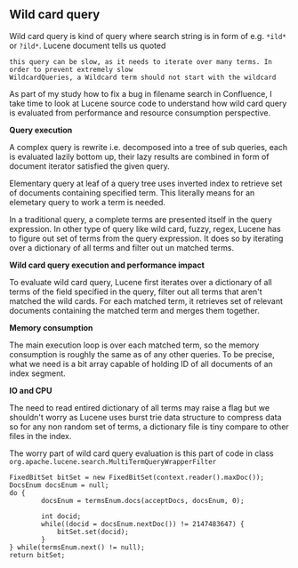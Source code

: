 ## Wild card query

Wild card query is kind of query where search string is in form of e.g. `*ild*` or `?ild*`. Lucene document tells us quoted

    this query can be slow, as it needs to iterate over many terms. In order to prevent extremely slow
    WildcardQueries, a Wildcard term should not start with the wildcard

As part of my study how to fix a bug in filename search in Confluence, I take time to look at Lucene source code to understand how wild card query is evaluated from performance and resource consumption perspective.

**Query execution**

A complex query is rewrite i.e. decomposed into a tree of sub queries, each is evaluated lazily bottom up, their lazy results are combined in form of document iterator satisfied the given query. 

Elementary query at leaf of a query tree uses inverted index to retrieve set of documents containing specified term. This literally means for an elemetary query to work a term is needed.

In a traditional query, a complete terms are presented itself in the query expression. In other type of query like wild card, fuzzy, regex, Lucene has to figure out set of terms from the query expression. It does so by iterating over a dictionary of all terms and filter out un matched terms.

**Wild card query execution and performance impact**

To evaluate wild card query, Lucene first iterates over a dictionary of all terms of the field specified in the query, filter out all terms that aren't matched the wild cards. For each matched term, it retrieves set of relevant documents containing the matched term and merges them together.

**Memory consumption**

The main execution loop is over each matched term, so the memory consumption is roughly the same as of any other queries. To be precise, what we need is a bit array capable of holding ID of all documents of an index segment.

**IO and CPU**

The need to read entired dictionary of all terms may raise a flag but we shouldn't worry as Lucene uses burst trie data structure to compress data so for any non random set of terms, a dictionary file is tiny compare to other files in the index.

The worry part of wild card query evaluation is this part of code in class `org.apache.lucene.search.MultiTermQueryWrapperFilter`

    FixedBitSet bitSet = new FixedBitSet(context.reader().maxDoc());
    DocsEnum docsEnum = null;
    do {
            docsEnum = termsEnum.docs(acceptDocs, docsEnum, 0);

            int docid;
            while((docid = docsEnum.nextDoc()) != 2147483647) {
                bitSet.set(docid);
            }
    } while(termsEnum.next() != null);
    return bitSet;








